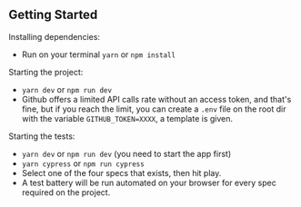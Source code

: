 ## Getting Started

Installing dependencies:
  - Run on your terminal `yarn` or `npm install`

Starting the project:
  - `yarn dev` or `npm run dev`
  - Github offers a limited API calls rate without an access token, and that's fine, but if you reach the limit, you can create a `.env` file on the root dir with the variable `GITHUB_TOKEN=XXXX`, a template is given.

Starting the tests:
  - `yarn dev` or `npm run dev` (you need to start the app first)
  - `yarn cypress` or `npm run cypress`
  - Select one of the four specs that exists, then hit play.
  - A test battery will be run automated on your browser for every spec required on the project.
